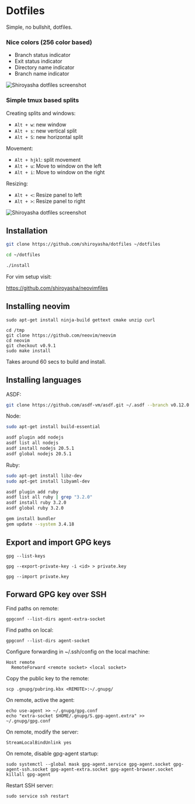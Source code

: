 # Dotfiles

Simple, no bullshit, dotfiles.

### Nice colors (256 color based)

- Branch status indicator
- Exit status indicator
- Directory name indicator
- Branch name indicator

![Shiroyasha dotfiles screenshot](screenshot.png)

### Simple tmux based splits

Creating splits and windows:

- `Alt + w`: new window
- `Alt + s`: new vertical split
- `Alt + S`: new horizontal split

Movement:

- `Alt + hjkl`: split movement
- `Alt + u`: Move to window on the left
- `Alt + i`: Move to window on the right

Resizing:

- `Alt + <`: Resize panel to left
- `Alt + >`: Resize panel to right

![Shiroyasha dotfiles screenshot](splits.png)

## Installation

```bash
git clone https://github.com/shiroyasha/dotfiles ~/dotfiles

cd ~/dotfiles

./install
```

For vim setup visit:

https://github.com/shiroyasha/neovimfiles

## Installing neovim

```
sudo apt-get install ninja-build gettext cmake unzip curl

cd /tmp
git clone https://github.com/neovim/neovim
cd neovim
git checkout v0.9.1
sudo make install
```

Takes around 60 secs to build and install.

## Installing languages

ASDF:

```bash
git clone https://github.com/asdf-vm/asdf.git ~/.asdf --branch v0.12.0
```

Node:

```bash
sudo apt-get install build-essential

asdf plugin add nodejs
asdf list all nodejs
asdf install nodejs 20.5.1
asdf global nodejs 20.5.1
```

Ruby:

```bash
sudo apt-get install libz-dev
sudo apt-get install libyaml-dev

asdf plugin add ruby
asdf list all ruby | grep "3.2.0"
asdf install ruby 3.2.0
asdf global ruby 3.2.0

gem install bundler
gem update --system 3.4.18
```

## Export and import GPG keys

```
gpg --list-keys
```

```
gpg --export-private-key -i <id> > private.key
```

```
gpg --import private.key
```

## Forward GPG key over SSH

Find paths on remote:

```
gpgconf --list-dirs agent-extra-socket
```

Find paths on local:

```
gpgconf --list-dirs agent-socket
```

Configure forwarding in ~/.ssh/config on the local machine:

```
Host remote
  RemoteForward <remote socket> <local socket>
```

Copy the public key to the remote:

```
scp .gnupg/pubring.kbx <REMOTE>:~/.gnupg/
```

On remote, active the agent:

```
echo use-agent >> ~/.gnupg/gpg.conf
echo "extra-socket $HOME/.gnupg/S.gpg-agent.extra" >> ~/.gnupg/gpg.conf
```

On remote, modify the server:

```
StreamLocalBindUnlink yes
```

On remote, disable gpg-agent startup:

```
sudo systemctl --global mask gpg-agent.service gpg-agent.socket gpg-agent-ssh.socket gpg-agent-extra.socket gpg-agent-browser.socket
killall gpg-agent
```

Restart SSH server:

```
sudo service ssh restart
```
